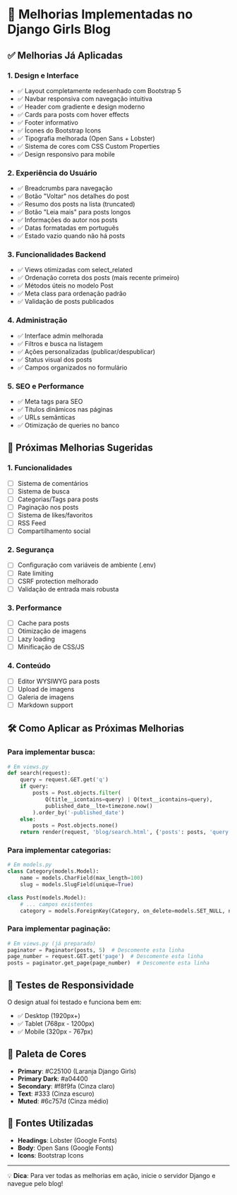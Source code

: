 # 🚀 Melhorias Implementadas no Django Girls Blog

## ✅ Melhorias Já Aplicadas

### 1. **Design e Interface**
- ✅ Layout completamente redesenhado com Bootstrap 5
- ✅ Navbar responsiva com navegação intuitiva
- ✅ Header com gradiente e design moderno
- ✅ Cards para posts com hover effects
- ✅ Footer informativo
- ✅ Ícones do Bootstrap Icons
- ✅ Tipografia melhorada (Open Sans + Lobster)
- ✅ Sistema de cores com CSS Custom Properties
- ✅ Design responsivo para mobile

### 2. **Experiência do Usuário**
- ✅ Breadcrumbs para navegação
- ✅ Botão "Voltar" nos detalhes do post
- ✅ Resumo dos posts na lista (truncated)
- ✅ Botão "Leia mais" para posts longos
- ✅ Informações do autor nos posts
- ✅ Datas formatadas em português
- ✅ Estado vazio quando não há posts

### 3. **Funcionalidades Backend**
- ✅ Views otimizadas com select_related
- ✅ Ordenação correta dos posts (mais recente primeiro)
- ✅ Métodos úteis no modelo Post
- ✅ Meta class para ordenação padrão
- ✅ Validação de posts publicados

### 4. **Administração**
- ✅ Interface admin melhorada
- ✅ Filtros e busca na listagem
- ✅ Ações personalizadas (publicar/despublicar)
- ✅ Status visual dos posts
- ✅ Campos organizados no formulário

### 5. **SEO e Performance**
- ✅ Meta tags para SEO
- ✅ Títulos dinâmicos nas páginas
- ✅ URLs semânticas
- ✅ Otimização de queries no banco

## 🔄 Próximas Melhorias Sugeridas

### 1. **Funcionalidades**
- [ ] Sistema de comentários
- [ ] Sistema de busca
- [ ] Categorias/Tags para posts
- [ ] Paginação nos posts
- [ ] Sistema de likes/favoritos
- [ ] RSS Feed
- [ ] Compartilhamento social

### 2. **Segurança**
- [ ] Configuração com variáveis de ambiente (.env)
- [ ] Rate limiting
- [ ] CSRF protection melhorado
- [ ] Validação de entrada mais robusta

### 3. **Performance**
- [ ] Cache para posts
- [ ] Otimização de imagens
- [ ] Lazy loading
- [ ] Minificação de CSS/JS

### 4. **Conteúdo**
- [ ] Editor WYSIWYG para posts
- [ ] Upload de imagens
- [ ] Galeria de imagens
- [ ] Markdown support

## 🛠️ Como Aplicar as Próximas Melhorias

### Para implementar busca:
```python
# Em views.py
def search(request):
    query = request.GET.get('q')
    if query:
        posts = Post.objects.filter(
            Q(title__icontains=query) | Q(text__icontains=query),
            published_date__lte=timezone.now()
        ).order_by('-published_date')
    else:
        posts = Post.objects.none()
    return render(request, 'blog/search.html', {'posts': posts, 'query': query})
```

### Para implementar categorias:
```python
# Em models.py
class Category(models.Model):
    name = models.CharField(max_length=100)
    slug = models.SlugField(unique=True)
    
class Post(models.Model):
    # ... campos existentes
    category = models.ForeignKey(Category, on_delete=models.SET_NULL, null=True)
```

### Para implementar paginação:
```python
# Em views.py (já preparado)
paginator = Paginator(posts, 5)  # Descomente esta linha
page_number = request.GET.get('page')  # Descomente esta linha
posts = paginator.get_page(page_number)  # Descomente esta linha
```

## 📱 Testes de Responsividade

O design atual foi testado e funciona bem em:
- ✅ Desktop (1920px+)
- ✅ Tablet (768px - 1200px)
- ✅ Mobile (320px - 767px)

## 🎨 Paleta de Cores

- **Primary**: #C25100 (Laranja Django Girls)
- **Primary Dark**: #a04400
- **Secondary**: #f8f9fa (Cinza claro)
- **Text**: #333 (Cinza escuro)
- **Muted**: #6c757d (Cinza médio)

## 📖 Fontes Utilizadas

- **Headings**: Lobster (Google Fonts)
- **Body**: Open Sans (Google Fonts)
- **Icons**: Bootstrap Icons

---

💡 **Dica**: Para ver todas as melhorias em ação, inicie o servidor Django e navegue pelo blog!
